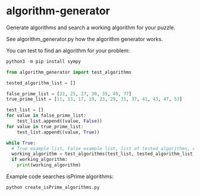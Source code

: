 # algorithm-generator
Generate algorithms and search a working algorithm for your puzzle.

See algorithm_generator.py how the algorithm generator works.

You can test to find an algorithm for your problem:

```python
python3 -m pip install sympy
```

```python
from algorithm_generator import test_algorithms

tested_algorithm_list = []

false_prime_list = [22, 25, 27, 30, 35, 49, 77]
true_prime_list = [11, 13, 17, 19, 23, 29, 31, 37, 41, 43, 47, 53]

test_list = []
for value in false_prime_list:
    test_list.append((value, False))
for value in true_prime_list:
    test_list.append((value, True))

while True:
  # True example list, False example list, list of tested algorithms, complexity (how many AND/OR parts)
  working_algorithm = test_algorithms(test_list, tested_algorithm_list, complexity=2)
  if working_algorithm:
    print(working_algorithm)
```

Example code searches isPrime algorithms:

```sh
python create_isPrime_algorithms.py
```

